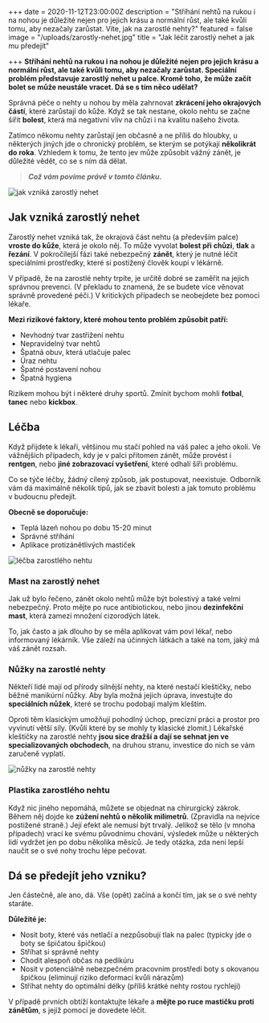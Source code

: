 +++
date = 2020-11-12T23:00:00Z
description = "Stříhání nehtů na rukou i na nohou je důležité nejen pro jejich krásu a normální růst, ale také kvůli tomu, aby nezačaly zarůstat. Víte, jak na zarostlé nehty?"
featured = false
image = "/uploads/zarostly-nehet.jpg"
title = "Jak léčit zarostlý nehet a jak mu předejít"

+++
**Stříhání nehtů na rukou i na nohou je důležité nejen pro jejich krásu a normální růst, ale také kvůli tomu, aby nezačaly zarůstat. Speciální problém představuje zarostlý nehet u palce. Kromě toho, že může začít bolet se může neustále vracet. Dá se s tím něco udělat?**

Správná péče o nehty u nohou by měla zahrnovat **zkrácení jeho okrajových částí**, které zarůstají do kůže. Když se tak nestane, okolo nehtu se začne šířit **bolest**, která má negativní vliv na chůzi i na kvalitu našeho života.

Zatímco někomu nehty zarůstají jen občasně a ne příliš do hloubky, u některých jiných jde o chronický problém, se kterým se potýkají **několikrát do roka**. Vzhledem k tomu, že tento jev může způsobit vážný zánět, je důležité vědět, co se s ním dá dělat.

> **_Což vám povíme právě v tomto článku._**

![jak vzniká zarostlý nehet](/uploads/jak-znika-zarostly-nehet.jpg)

## Jak vzniká zarostlý nehet

Zarostlý nehet vzniká tak, že okrajová část nehtu (a především palce) **vroste do kůže**, která je okolo něj. To může vyvolat **bolest při chůzi**, **tlak** a **řezání**. V pokročilejší fázi také nebezpečný **zánět**, který je nutné léčit speciálními prostředky, které si postižený člověk koupí v lékárně.

V případě, že na zarostlé nehty trpíte, je určitě dobré se zaměřit na jejich správnou prevenci. (V překladu to znamená, že se budete více věnovat správně provedené péči.) V kritických případech se neobejdete bez pomoci lékaře.

**Mezi rizikové faktory, které mohou tento problém způsobit patří:**

* Nevhodný tvar zastřižení nehtu
* Nepravidelný tvar nehtů
* Špatná obuv, která utlačuje palec
* Úraz nehtu
* Špatné postavení nohou
* Špatná hygiena

Rizikem mohou být i některé druhy sportů. Zmínit bychom mohli **fotbal**, **tanec** nebo **kickbox**.

## Léčba

Když přijdete k lékaři, většinou mu stačí pohled na váš palec a jeho okolí. Ve vážnějších případech, kdy je v palci přítomen zánět, může provést i **rentgen**, nebo **jiné zobrazovací vyšetření**, které odhalí šíři problému.

Co se týče léčby, žádný cílený způsob, jak postupovat, neexistuje. Odborník vám dá maximálně několik tipů, jak se zbavit bolesti a jak tomuto problému v budoucnu předejít.

**Obecně se doporučuje:**

* Teplá lázeň nohou po dobu 15-20 minut
* Správné stříhání
* Aplikace protizánětlivých mastiček

![léčba zarostlého nehtu](/uploads/lecba-zarosleho-nehtu.jpg)

### Mast na zarostlý nehet

Jak už bylo řečeno, zánět okolo nehtů může být bolestivý a také velmi nebezpečný. Proto mějte po ruce antibiotickou, nebo jinou **dezinfekční mast**, která zamezí množení cizorodých látek.

To, jak často a jak dlouho by se měla aplikovat vám poví lékař, nebo informovaný lékárník. Vše záleží na účinných látkách a také na tom, jaký má váš zánět rozsah.

### Nůžky na zarostlé nehty

Někteří lidé mají od přírody silnější nehty, na které nestačí kleštičky, nebo běžné manikúrní nůžky. Aby byla možná jejich úprava, investujte do **speciálních nůžek**, které se trochu podobají malým kleštím.

Oproti těm klasickým umožňují pohodlný úchop, precizní práci a prostor pro vyvinutí větší síly. (Kvůli které by se mohly ty klasické zlomit.) Lékařské kleštičky na zarostlé nehty **jsou sice dražší a dají se sehnat jen ve specializovaných obchodech**, na druhou stranu, investice do nich se vám zaručeně vyplatí.

![nůžky na zarostlé nehty](/uploads/nuzky-na-zarostle-nehty.jpg)

### Plastika zarostlého nehtu

Když nic jiného nepomáhá, můžete se objednat na chirurgický zákrok. Během něj dojde ke **zúžení nehtů o několik milimetrů**. (Zpravidla na nejvíce postižené straně.) Její efekt ale nemusí být trvalý. Jelikož se tělo (v mnoha případech) vrací ke svému původnímu chování, výsledek může u některých lidí vydržet jen po dobu několika měsíců. Je tedy otázka, zda není lepší naučit se o své nohy trochu lépe pečovat.

## Dá se předejít jeho vzniku?

Jen částečně, ale ano, dá. Vše (opět) začíná a končí tím, jak se o své nehty staráte.

**Důležité je:**

* Nosit boty, které vás netlačí a nezpůsobují tlak na palec (typicky jde o boty se špičatou špičkou)
* Stříhat si správně nehty
* Chodit alespoň občas na pedikúru
* Nosit v potenciálně nebezpečném pracovním prostředí boty s okovanou špičkou (eliminují riziko deformací kvůli nárazům)
* Stříhat nehty do optimální délky (příliš krátké nehty rostou rychleji)

V případě prvních obtíží kontaktujte lékaře a **mějte po ruce mastičku proti zánětům**, s jejíž pomocí je dovedete léčit.
